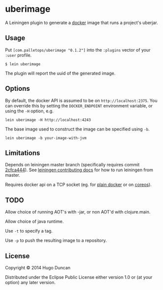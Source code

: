 # uberimage

A Leiningen plugin to generate a [docker](http://www.docker.com/) image that runs a project's uberjar.

## Usage

Put `[com.palletops/uberimage "0.1.2"]` into the `:plugins` vector of your
`:user` profile.

    $ lein uberimage

The plugin will report the uuid of the generated image.

## Options

By default, the docker API is assumed to be on
`http://localhost:2375`.  You can override this by setting the
`DOCKER_ENDPOINT` environment variable, or using the `-H` option, e.g.

```
lein uberimage -H http://localhost:4243
```

The base image used to construct the image can be specified using
`-b`.

```
lein uberimage -b your-image-with-jvm
```

## Limitations

Depends on leiningen master branch (specifically requires commit
[2cfca444](https://github.com/technomancy/leiningen/commit/2cfca444fe37135637a4efbe9f004d4ce5fe51c7)).
See
[leiningen contributing docs](https://github.com/technomancy/leiningen/blob/master/CONTRIBUTING.md#user-content-bootstrapping)
for how to run leiningen from master.

Requires docker api on a TCP
socket (eg. for
[plain docker](https://docs.docker.com/articles/basics/#bind-docker-to-another-hostport-or-a-unix-socket)
or on
[coreos](http://coreos.com/docs/launching-containers/building/customizing-docker/)).

## TODO

Allow choice of running AOT's with -jar, or non AOT'd with clojure.main.

Allow choice of java runtime.

Use `-t` to specify a tag.

Use `-p` to push the resulting image to a repository.

## License

Copyright © 2014 Hugo Duncan

Distributed under the Eclipse Public License either version 1.0 or (at
your option) any later version.
